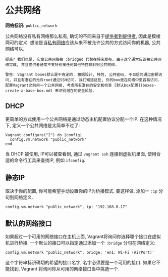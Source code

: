 公共网络
===============

**网络标识:** `public_network`

公共网络没有私有网络那么私有, 确切的不同来自于[提供者到提供者](providers-overview.md), 因此是模棱两可的定义. 想法是当[私有网络](networking-private-network.md)应该从来不被允许公共的方式访问你的机器, 公共网络可以. 

```
疑惑? 我们也是. 它像公共网络被 :bridged 代替在将来发布, 由于这个通常应该被公共网络完成, 并且提供者通常不支持桥接任何其他特性映射到公共网络.
```

```
警告: Vagrant boxes默认是不肯定的, 根据设计, 特性, 公共密码, 不自信的通过密钥访问, 并且有潜在的允许root通过SSH访问. 我们知道这些, 你的box是在网络中更容易访问. 配置Vagrant之前用一个公共网络, 考虑所有潜在的安全和检查 [默认box配置](boxes-create-a-base-box.md) 来识别潜在的安全风险.
```

DHCP
-------------

更简单的方式使用一个公共网络是通过动态主机配置协议分配一个IP. 
在这种情况下, 定义一个公共网络是太简单不过了:

```
Vagrant.configure("2") do |config|
  config.vm.network "public_network"
end
```

当 DHCP 被使用, IP可以被查看到, 通过 `vagrant ssh` 连接到虚拟机里面, 使用合适的命令行工具来查找IP, 例如 `ifconfig`.

静态IP
----------------

取决于你的配置, 你可能希望手动设置你的IP为桥接模式. 要这样做, 添加一 `:ip` 分句到网络定义.

```
config.vm.network "public_network", ip: "192.168.0.17"
```

默认的网络接口
------------------

如果超过一个可用的网络接口在主机上面, Vagrant将询问你选择哪个接口在虚拟机进行桥接. 一个默认的接口可以指定通过添加一个 `:bridge` 分句在网络定义:

```
config.vm.network "public_network", bridge: 'en1: Wi-Fi (AirPort)'
```

这个字符串标识确切的希望的接口名字, 名字必须要是一个可用的接口. 如果它不能找到, Vagrant 将询问你从可用的网络接口当中挑选一个.

